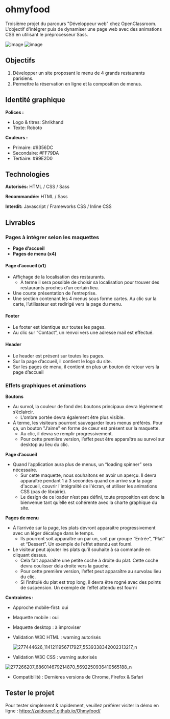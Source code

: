 #  ohmyfood

Troisième projet du parcours "Développeur web" chez OpenClassroom. 
L'objectif d'intégrer puis de dynamiser une page web avec des animations CSS en utilisant le préprocesseur Sass.


![image](https://user-images.githubusercontent.com/81720068/160571750-2d1baa42-737a-42df-a143-8a631f78f464.png)
![image](https://user-images.githubusercontent.com/81720068/160572781-58f3675d-09b6-475f-9dff-2497546c4190.png)


## Objectifs

1. Développer un site proposant le menu de 4 grands restaurants parisiens.
2. Permettre la réservation en ligne et la composition de menus.



## Identité graphique

**Polices :**
- Logo & titres: Shrikhand
- Texte: Roboto

**Couleurs :**
- Primaire: #9356DC
- Secondaire: #FF79DA
- Tertiaire: #99E2D0

## Technologies

**Autorisés:** HTML / CSS / Sass

**Recommandée:** HTML / Sass

**Interdit:** Javascript / Frameworks CSS / Inline CSS

## Livrables 
### Pages à intégrer selon les maquettes

- **Page d’accueil**
- **Pages de menu (x4)**

#### Page d’accueil (x1)
- Affichage de la localisation des restaurants. 
  -  À terme il sera possible de choisir sa localisation pour trouver des restaurants proches d’un certain lieu.
- Une courte présentation de l’entreprise.
- Une section contenant les 4 menus sous forme cartes. Au clic sur la carte,
l’utilisateur est redirigé vers la page du menu.
#### Footer
- Le footer est identique sur toutes les pages.
- Au clic sur “Contact”, un renvoi vers une adresse mail est effectué.
#### Header
- Le header est présent sur toutes les pages.
- Sur la page d’accueil, il contient le logo du site.
- Sur les pages de menu, il contient en plus un bouton de retour vers la page d’accueil



### Effets graphiques et animations

**Boutons**
- Au survol, la couleur de fond des boutons principaux devra légèrement s’éclaircir.
  -  L’ombre portée devra également être plus visible.
- À terme, les visiteurs pourront sauvegarder leurs menus préférés. Pour ça, un
bouton "J’aime" en forme de cœur est présent sur la maquette. 
  -  Au clic, il devra se remplir progressivement. 
  -  Pour cette première version, l’effet peut être apparaître au
survol sur desktop au lieu du clic.

**Page d’accueil**
- Quand l’application aura plus de menus, un “loading spinner” sera nécessaire. 
  -  Sur cette maquette, nous souhaitons en avoir un aperçu. Il devra apparaître pendant 1 à 3 secondes quand on arrive sur la page d'accueil, couvrir l'intégralité de l'écran, et utiliser les animations CSS (pas de librairie). 
  -  Le design de ce loader n’est pas défini, toute proposition est donc la bienvenue tant qu’elle est cohérente avec la charte graphique du site.

**Pages de menu**
- À l’arrivée sur la page, les plats devront apparaître progressivement avec un léger décalage dans le temps. 
  -  Ils pourront soit apparaître un par un, soit par groupe “Entrée”, “Plat” et “Dessert”. Un exemple de l’effet attendu est fourni.
- Le visiteur peut ajouter les plats qu'il souhaite à sa commande en cliquant dessus. 
  -  Cela fait apparaître une petite coche à droite du plat. Cette coche devra coulisser dela droite vers la gauche. 
  -  Pour cette première version, l’effet peut apparaître au survolau lieu du clic. 
  -  Si l’intitulé du plat est trop long, il devra être rogné avec des points de suspension. Un exemple de l’effet attendu est fourni



**Contraintes :**
- Approche mobile-first: oui
- Maquette mobile : oui
- Maquette desktop : à improviser
- Validation W3C HTML :  warning autorisés
  
  
  ![277444626_1141211956717927_5539338342002313217_n](https://user-images.githubusercontent.com/81720068/160714328-bc7ddc12-ef0d-45ef-a804-f524529c8ab7.png)

  
  
  
- Validation W3C CSS :  warning autorisés



![277266207_686014679214870_5692250936410565188_n](https://user-images.githubusercontent.com/81720068/160714478-be49c0c3-d8ac-4ed6-9052-2dd327cebf1b.png)
- Compatibilité : Dernières versions de Chrome, Firefox & Safari   


## Tester le projet

Pour tester simplement & rapidement, veuillez préférer visiter la démo en ligne : https://zaidoune1.github.io/Ohmyfood/
 
